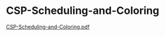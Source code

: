 # CSP-Scheduling-and-Coloring
[CSP-Scheduling-and-Coloring.pdf](https://github.com/user-attachments/files/19738729/CSP-Scheduling-and-Coloring.pdf)
